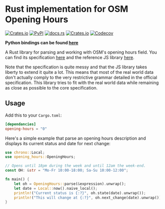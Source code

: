 Rust implementation for OSM Opening Hours
=========================================

[![Crates.io](https://img.shields.io/crates/v/opening-hours)](https://crates.io/crates/opening-hours)
[![PyPI](https://img.shields.io/pypi/v/opening-hours-py)](https://pypi.org/project/opening-hours-py/)
[![docs.rs](https://img.shields.io/docsrs/opening-hours)](https://docs.rs/opening-hours/)
[![Crates.io](https://img.shields.io/crates/l/opening-hours)](https://crates.io/crates/opening-hours)
[![Codecov](https://img.shields.io/codecov/c/github/remi-dupre/opening-hours-rs)](https://app.codecov.io/gh/remi-dupre/opening-hours-rs)


**Python bindings can be found [here](https://github.com/remi-dupre/opening-hours-rs/tree/master/python)**

A Rust library for parsing and working with OSM's opening hours field. You can
find its specification [here](https://wiki.openstreetmap.org/wiki/Key:opening_hours/specification)
and the reference JS library [here](https://github.com/opening-hours/opening_hours.js).

Note that the specification is quite messy and that the JS library takes
liberty to extend it quite a lot. This means that most of the real world data
don't actually comply to the very restrictive grammar detailed in the official
specification. This library tries to fit with the real world data while
remaining as close as possible to the core specification.


Usage
-----

Add this to your `Cargo.toml`:

```toml
[dependancies]
opening-hours = "0"
```

Here's a simple example that parse an opening hours description and displays
its current status and date for next change:

```rust
use chrono::Local;
use opening_hours::OpeningHours;

// Opens until 18pm during the week and until 12am the week-end.
const OH: &str = "Mo-Fr 10:00-18:00; Sa-Su 10:00-12:00";

fn main() {
    let oh = OpeningHours::parse(&expression).unwrap();
    let date = Local::now().naive_local();
    println!("Current status is {:?}", oh.state(date).unwrap());
    println!("This will change at {:?}", oh.next_change(date).unwrap());
}
```
